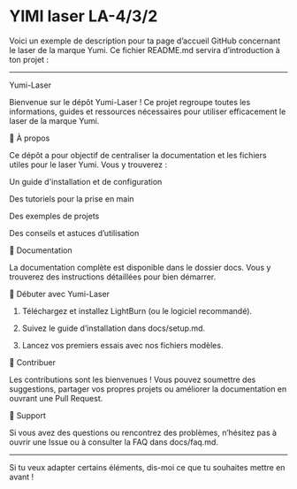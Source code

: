 # YIMI laser LA-4/3/2
Voici un exemple de description pour ta page d’accueil GitHub concernant le laser de la marque Yumi. Ce fichier README.md servira d’introduction à ton projet :


---

Yumi-Laser

Bienvenue sur le dépôt Yumi-Laser !
Ce projet regroupe toutes les informations, guides et ressources nécessaires pour utiliser efficacement le laser de la marque Yumi.

📌 À propos

Ce dépôt a pour objectif de centraliser la documentation et les fichiers utiles pour le laser Yumi. Vous y trouverez :

Un guide d'installation et de configuration

Des tutoriels pour la prise en main

Des exemples de projets

Des conseils et astuces d’utilisation


📖 Documentation

La documentation complète est disponible dans le dossier docs. Vous y trouverez des instructions détaillées pour bien démarrer.

🚀 Débuter avec Yumi-Laser

1. Téléchargez et installez LightBurn (ou le logiciel recommandé).


2. Suivez le guide d’installation dans docs/setup.md.


3. Lancez vos premiers essais avec nos fichiers modèles.



🤝 Contribuer

Les contributions sont les bienvenues ! Vous pouvez soumettre des suggestions, partager vos propres projets ou améliorer la documentation en ouvrant une Pull Request.

📩 Support

Si vous avez des questions ou rencontrez des problèmes, n’hésitez pas à ouvrir une Issue ou à consulter la FAQ dans docs/faq.md.


---

Si tu veux adapter certains éléments, dis-moi ce que tu souhaites mettre en avant !


